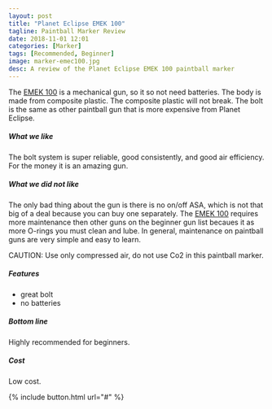 ```yaml
---
layout: post
title: "Planet Eclipse EMEK 100"
tagline: Paintball Marker Review
date: 2018-11-01 12:01
categories: [Marker]
tags: [Recommended, Beginner]
image: marker-emec100.jpg
desc: A review of the Planet Eclipse EMEK 100 paintball marker
---
```

The [EMEK 100][aws] is a mechanical gun, so it so not need batteries. The body is made from composite plastic. The composite plastic will not break. The bolt is the same as other paintball gun that is more expensive from Planet Eclipse. 

##### What we like

The bolt system is super reliable, good consistently, and good air efficiency. For the money it is an amazing gun.

##### What we did not like

The only bad thing about the gun is there is no on/off ASA, which is not that big of a deal because you can buy one separately. The [EMEK 100][aws] requires more maintenance then other guns on the beginner gun list becaues it as more O-rings you must clean and lube. In general, maintenance on paintball guns are very simple and easy to learn.

CAUTION: Use only compressed air, do not use Co2 in this paintball marker.

##### Features

* great bolt
* no batteries

##### Bottom line

Highly recommended for beginners.

##### Cost 

Low cost.

{% include button.html url="#" %}


[aws]: https://www.amazon.com/Planet-Eclipse-Mechanical-Paintball-Marker/dp/B07GCVTVYB/ref=sr_1_1?ie=UTF8&qid=1543731391&sr=8-1&keywords=EMEK+100 "Link to EMEk 100 Paintball Marker at Amazon"
